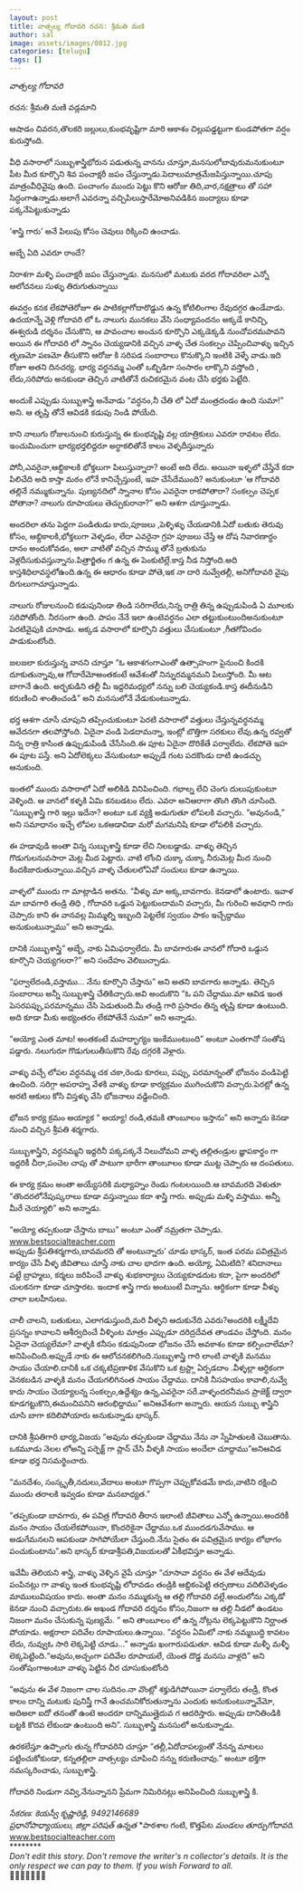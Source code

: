 ```yaml
---
layout: post
title: వాత్సల్య గోదావరి రచన: శ్రీమతి మణి
author: sal
image: assets/images/0012.jpg
categories: [telugu]
tags: []
---
```

*వాత్సల్య గోదావరి*  <br>
   <br>
 రచన: శ్రీమతి మణి వడ్లమాని  <br>
   <br>
 ఆషాడం చివరన,తొలకరి జల్లులు,కుంభవృష్టిగా   మారి ఆకాశం  చిల్లుపడ్డట్టుగా కుండపోతగా  వర్షం కురుస్తోంది.  <br>
   <br>
 వీధి వసారాలో సుబ్బుశాస్త్రిభోరున పడుతున్న వానను చూస్తూ,మనసులోబావురుమనుకుంటూ పీట మీద కూర్చొని శివ పంచాక్షరీ జపం చేస్తున్నాడు.పెదాలుమాత్రమేజపిస్తున్నాయి.చూపు మాత్రంవీధివైపు ఉంది. పంచాంగం ముందు పెట్టు కొని ఆరోజు తిది,వార,నక్షత్రాలు తో సహా సిద్ధంగాఉన్నాడు.అలాగే ఎవరన్నా వచ్చిపిలుస్తారేమోఅనివడికిన జంద్యాలు కూడా పక్కనేపెట్టుకున్నాడు  <br>
   <br>
 ‘శాస్త్రి గారు’ అనే పిలుపు కోసం చెవులు రిక్కించి ఉంచాడు.  <br>
   <br>
 అబ్బే ఏది ఎవరూ  రాందే?  <br>
   <br>
 నిరాశగా  మళ్ళి పంచాక్షరీ జపం చేస్తున్నాడు. మనసులో మటుకు వరద గోదావరిలా ఎన్నో ఆలోచనలు సుళ్ళు తిరుగుతున్నాయి  <br>
   <br>
 ఈవర్షం కనక లేకపోతెరోజూ  ఈ పాటికల్లాగోదారొడ్డున ఉన్న  కోటిలింగాల  రేవుదగ్గర  ఉండేవాడు. ఉదయాన్నే వెళ్లి గోదావరి లో ఓ నాలుగు మునకలు వేసి  సంధ్యావందనం అక్కడే కానిచ్చి, ఈశ్వరుడి దర్శనం చేసుకొని,  ఆ పావంచాల అంచున కూర్చొని  ఎక్కడెక్కడి నుంచోపరమపావని అయిన  ఈ  గోదావరి లో స్నానం చెయ్యడానికి  వచ్చిన వాళ్ళ చేత సంకల్పం చెప్పించివాళ్ళు ఇచ్చిన తృణమో పణమో  తీసుకొని  ఆరోజు కి సరిపడ సంబారాలు కొనుక్కొని  ఇంటికి వెళ్ళే వాడు.ఇది రోజూ అతని దినచర్య. భార్య వర్ధనమ్మ ఎంతో ఒబ్బిడిగా సంసారం లాక్కొని వస్తోంది , లేదు,సరిపోదు అనకుండా తెచ్చిన వాటితోనే రుచికరమైన వంట చేసి భర్తకు పెట్టేది.  <br>
   <br>
 అందుకే ఎప్పుడు సుబ్బుశాస్త్రి అనేవాడు “వర్ధనం,నీ చేతి లో ఏదో మంత్రదండం ఉంది సుమా!” అని. ఆ తృప్తి తోనే ఆవిడకి కడుపు నిండి పోయేది.  <br>
   <br>
 కాని  నాలుగు రోజులనుంచి కురుస్తున్న ఈ కుంభవృష్టి  వల్ల యాత్రికులు ఎవరూ రావటం లేదు. ఇంచుమించుగా భార్యభర్తలిద్దరూ  అర్ధాకలితోనే కాలం వెళ్ళదీస్తున్నారు  <br>
   <br>
 పోనీ,ఎవరైనా,ఆభ్దికాలకి భోక్తలుగా పిలుస్తున్నారా? అంటే అది లేదు. అయినా ఇళ్ళలో చేస్తేనే కదా  పిలిచేది అది కాస్తా మఠం  లోనే  కానిచ్చేస్తుంటే, ఇహ  చేసేదేముంది? అనుకుంటూ ‘ఆ గోదావరి తల్లినే నమ్ముకున్నాను. పుణ్యనదిలో స్నానాల కోసం ఎవరైనా రాకపోతారా? సంకల్పం చెప్పక పోతానా? నాలుగు రూపాయలు తెచ్చుకురానా?” అని ఆశగా చూస్తున్నాడు.  <br>
   <br>
 అందరిలా తను పెద్దగా పండితుడు కాదు,పూజలు ,పెళ్ళిళ్ళు చేయడానికి.ఏదో  బతుకు తెరువు కోసం, ఆభ్దికాలకి,భోక్తలుగా వెళ్ళడం, లేదా ఎవరైనా గ్రహ పూజలు చేస్తే ఆ దోష నివారణార్ధం దానం అందుకోవడం, అలా వాటితో వచ్చిన సొమ్ము తోనే  బ్రతుకును  వెళ్లదీసుకువస్తున్నాను.పిత్రార్జితం గ ఉన్న ఈ పెంకుటిల్లే.కాస్త నీడ నిస్తోంది.అది కాస్తశిధిలావస్థలోఉంది.ఉన్న ఈ ఆధారం  కూడా పోతె,ఇక నా దారి  నువ్వేతల్లీ, అనిగోదావరి వైపు దిగులుగాచూస్తున్నాడు.  <br>
   <br>
 నాలుగు రోజులనుంచి కడుపునిండా తిండి సరిగాలేదు,నిన్న రాత్రి తిన్న ఉప్పుడుపిండి ఏ మూలకు సరిపోతోంది. నీరసంగా ఉంది. పాపం నేనే ఇలా ఉంటెవర్ధనం  ఎలా తట్టుకుంటుందిఅనుకుంటూ పెరటివైపుకి చూసాడు. అక్కడ వసారాలో కూర్చొని వత్తులు చేసుకుంటూ ,గీతగోవిందం పాడుకుంటోంది.  <br>
   <br>
 జలజలా కురుస్తున్న వానని చూస్తూ “ఓ ఆకాశగంగాఎంతో ఉత్సాహంగా పైనుంచి కిందకి దూకుతున్నావు,ఆ గోదారేమోఅంతకంటే ఆవేశంతో నిన్నురమ్మనమని పిలుస్తోంది. మీ ఆట బాగానే ఉంది. అర్భకుడిని తల్లీ  మీ ఇద్దరిమధ్యలో  నన్ను బలి చెయ్యకండి.కాస్త  ఈదీనుడిని కరుణించి శాంతించండి” అని మనసులోనే వేడుకుంటున్నాడు.  <br>
   <br>
 భర్త ఆశగా చూసే చూపుని తప్పించుకుంటూ పెరటి వసారాలో వత్తులు చేస్తున్నవర్ధనమ్మ ఆవేదనగా తలపోస్తోంది. ఏదైనా వండి పెడదామన్నా, ఇంట్లో బొత్తిగా సరకులు  లేవు.ఉన్న రవ్వతో నిన్న రాత్రి కాసింత ఉప్పుడుపిండి చేసేసింది.ఈ పూట  ఏదైనా దొరికేతే పర్వాలేదు. లేకపోతె ఇహ ఈ పూట పస్తే. అని  ఏదోలెక్కలు వేసుకుంటూ అప్పుడే  గంట పదకొండు దాటి ఉండచ్చు ఆనుకుంది.  <br>
   <br>
 ఇంతలో   ముందు  వసారాలో ఏదో అలికిడి వినిపించింది. గభాల్న లేచి చెంగు దులుపుకుంటూ  వెళ్ళింది.  ఆ వానలో కళ్ళకి ఏమి కనబడటం లేదు. ఎవరా అనిఆరాగా తొంగి తొంగి చూసింది. “సుబ్బుశాస్త్రి  గారి ఇల్లు ఇదేనా?  అంటూ ఒక వ్యక్తి అడుగుతూ లోపలకి వచ్చారు. “అవునండి,” అని సమాధానం ఇచ్చే లోపల ఒకఆడావిడా మరో  మగమనిషి కూడా లోపలికి వచ్చారు.  <br>
   <br>
 ఈ హడావుడి అంతా విన్న సుబ్బుశాస్త్రి కూడా  లేచి నిలబడ్డాడు. వాళ్ళు తెచ్చిన గొడుగులనువసారా మెట్ల మీద పెట్టారు. వాటి లోంచి చుక్కా చుక్కా నీరుమెట్ల మీద నుంచి కిందకిజారుతున్నాయి.వచ్చిన వాళ్ళ చేతులలోఏవో సంచులు కూడా ఉన్నాయి.  <br>
   <br>
 వాళ్ళలో  ముందు గా మాట్లాడిన అతను. “వీళ్ళు మా అక్క,బావగారు.  కెనడాలో ఉంటారు. ఇవాళ మా బావగారి తండ్రి తిధి , గోదావరి ఒడ్డున పెట్టుకుందామని  వచ్చారు, మీ గురించి అవధాని గారు చెప్పారు కాని ఈ వానవల్ల మిమ్మల్ని ఇబ్బంది పెట్టలేక  స్వయం పాకం ఇచ్చేద్దాము అనుకుంటున్నాము”  అని అన్నాడు.  <br>
   <br>
 దానికి  సుబ్బుశాస్త్రి“ అబ్బే, నాకు ఏమిఫర్వాలేదు. మీ బావగారుఈ వానలో గోదారి ఒడ్డున కూర్చొని చెయ్యగలరా?”  అని సందేహం వెలిబుచ్చాడు.  <br>
   <br>
 “ఫర్వాలేదండి,వస్తాము… నేను కూర్చొని చేస్తాను” అని అతని బావగారు అన్నాడు. తెచ్చిన సంబారాలు అన్నీ సుబ్బుశాస్త్రి చేతికిచ్చారు.అవి అందుకొని “ఓ పని చేద్దాము.మా ఆవిడ ఇంత పెసరపప్పు,పరమాన్నము చేసి పెడుతుంది.మీ తండ్రి గారి ప్రసాదం తిన్న తృప్తి కూడా ఉంటుంది. అది కూడా మీకు అభ్యంతరం లేకపోతేనే సుమా” అని అన్నాడు.  <br>
   <br>
 “అయ్యో ఎంత మాట! అంతకంటే మహద్భాగ్యం ఇంకేముంటుంది” అంటూ ఎంతగానో సంతోష పడ్డారు. నలుగురూ గొడుగులుతీసుకొని రేవు దగ్గరకి వెళ్లారు.  <br>
   <br>
 వాళ్ళు వచ్చే లోపల వర్ధనమ్మ చక చకా,రెండు కూరలు, పప్పు, పరమాన్నంతో భోజనం వండిపెట్టి ఉంచింది. సరిగ్గా అపరాహ్న వేళకి వాళ్ళు కూడా కార్యక్రమం ముగించుకొని వచ్చారు.పెరట్లో ఉన్న అరటి ఆకులు కోసి  విస్తళ్ళు వేసి భోజనాలు వడ్డించింది.  <br>
   <br>
 భోజన కార్య క్రమం అయ్యాక “ అయ్యా! రండి,తమకి  తాంబూలం  ఇస్తాను” అని అన్నారు కెనడా నుంచి వచ్చిన శ్రీపతి శర్మగారు.  <br>
   <br>
 సుబ్బుశాస్త్రిని, వర్ధనమ్మని ఇద్దరినీ పక్కపక్కనే నిలుచోమని వాళ్ళ తల్లితండ్రుల జ్ఞాపకార్థం గా ఇద్దరికీ చీరా,పంచెల చాపు  తో పాటుగా  భారీగా  తాంబూలం కూడా ముట్ట చెప్పారు ఆ దంపతులు.  <br>
   <br>
 ఈ కార్య క్రమం అంతా అయ్యేసరికి మధ్యాహ్నం రెండు గంటలయింది.ఆ బావమరది వెళుతూ “తొందరలోనేపుష్కరాలు కూడా వస్తున్నాయి కదా శాస్త్రి గారు. అప్పుడు మళ్ళి వస్తాము. అన్నీ మీరే చెయ్యాలి” అని అన్నాడు.  <br>
   <br>
 “అయ్యో తప్పకుండా చేస్తాను బాబు” అంటూ ఎంతో నమ్రతగా చెప్పాడు.  <br>
 www.bestsocialteacher.com  <br>
 అప్పుడు శ్రీపతిశర్మగారు,బావమరది తో అంటున్నారు’ చూడు భాస్కర్, ఇంత పరమ పవిత్రమైన కార్యం చేసే వీళ్ళ జీవితాలు చూస్తే నాకు చాల భాదగా ఉంది. అయ్యో, ఏమిటిది? శనిదానాలు పట్టే బ్రాహ్మలు, కర్మలు జరిపించే వాళ్ళు శుభకార్యాలు చెయ్యకూడదుట కదా, పైగా అందరిలో చులకనగా కూడా చూస్తారట. ఇందాక శాస్త్రి గారు అంటుంటే విన్నాను. ఆర్ధికంగా కూడా వీళ్ళు చాలా  బలహీనులు.  <br>
   <br>
 చాలీ చాలని, బతుకులు, ఎలాగడుస్తుంది,మరి వీళ్ళని ఆదుకునేది ఎవరు?అందరికి లక్ష్మీదేవి ప్రసన్నం కావాలని  ఆశీర్వదించే  వీళ్ళింట మాత్రం ఎప్పుడూ దరిద్రదేవత తాండవం చేస్తోంది. మనం ఏదైనా చెయ్యలేమా? వాళ్ళకి కనీసం కడుపునిండా భోజనం చేసే అవకాశం కూడా కల్పించాలేమా? అనిపించింది.అప్పుడే  నాకు ఈ ఆలోచనకలిగింది.సుబ్బుశాస్త్రి గారి లాంటి వాళ్ళకి మనము సాయం చేయాలి.దానికి ఒక చక్కటిప్రణాళిక వేసుకొని  ఒక ట్రస్ట్గా ఏర్పడదాం .వీళ్ళల్లా ఆర్ధికంగా వెనకబడిన వాళ్ళకి మనం చేయగలిగినంత సాయం చేద్దాము. దానికి  నీసహయం కావాలి,నువ్వే కాదు సాయం చెయ్యాలన్న సంకల్పం,ఉద్దేశ్యం ఉన్న,ఎవరైనా సరే.వాళ్ళందరనీమన ప్రాజెక్ట్ ద్వారా కూడగట్టుకొని,ఈమంచిపనిని ఆరంభిద్దాము” అనిఆవేశంగా అన్నారు.           ఆయన సుబ్బు శాస్త్రిని చూసి బాగా కదిలిపోయారు అనుకున్నాడు భాస్కర్.  <br>
   <br>
 దానికి శ్రీపతిగారి భార్య,విజయ “అవును తప్పకుండా చేద్దాము నేను నా స్నేహితులకి చెబుతాను. ఒకమూడు నెలల లోఅన్ని పర్ఫెక్ట్ గా ప్లాన్ చేసి వీళ్ళకి సాయం అందేలా చూద్దాము”అనిఆవిడ కూడా భర్త నిసమర్థించారు.  <br>
   <br>
 “మనదేశం, సంస్కృతీ,నదులు,వేదాలు అంటూ గొప్పగా చెప్పుకోవడమే కాదు,వాటిని రక్షించి ముందు తరాలకి ఇవ్వడం కూడా  మనబాధ్యత.”  <br>
   <br>
 “తప్పకుండా బావగారు, ఈ పవిత్ర గోదావరి తీరాన  ఇలాంటి జీవితాలు ఎన్నో ఉన్నాయి.అందరికీ మనం సాయం చేయలేకపోయినా,  కొందరికైనా  చేద్దాము.ఒక ముందడగువేసాము. ఆ అడుగేమనలని ఆపకుండా సాగిపోయేలా చేస్తుంది.నేను సైతం ఈ పవిత్రమైన కార్యం లోభాగం పంచుకుంటాను”.అని భాస్కర్ కూడాశ్రీపతి,విజయలతో ఏకీభవిస్తూ  అన్నాడు.  <br>
   <br>
 ఇవేమీ తెలియని శాస్త్రి, వాళ్ళు వెళ్ళిన వైపే చూస్తూ “చూసావా వర్ధనం ఈ వేళ ఆదేవుడు పంపినట్లు గా వాళ్ళు ఇంత కుంభవృష్టి లోరావడం తండ్రికి ఆబ్దికంపెట్టి తర్పణాలు వదిలివెళ్ళడం మాములువిషయం కాదు. అంతా  మనం నమ్ముకున్న  ఆ తల్లి గోదావరి వల్లే.అందులోను ఎక్కడో కెనడా నుంచి వచ్చారుట.ఈ అఖండ గోదావరి దర్శనం కోసం,నిజంగా ఆ తల్లి నీడలో ఉండటం నిజంగా మనం  చేసుకున్న పుణ్యమే. ” అని  తాంబూలం లో ఉన్న నోట్లను లెక్కపెట్టుకొని  నిర్ఘాంత పోయాడు. అక్షరాలా పదివేల రూపాయలు.ఉన్నాయి.           “వర్ధనం ఏమిటో నాకు నమ్మబుద్ధి కావటం లేదు, నువ్వుఓ సారి లెక్కపెట్టి  చూడు…” అన్నాడు ఖంగారుపడుతూ. ఆవిడ కూడా మళ్ళీ మళ్ళీ లెక్కపెట్టింది.“అవును,అచ్చంగా పదివేల రూపాయలే, యెంత దొడ్డ మనసు వాళ్లది” అని సంతోషంగాఅంటూ వాళ్ళు పెట్టిన చీర చూసుకుంటోంది  <br>
   <br>
 “అవును ఈ వేళ నిజంగా  చాల సుదినం.నా వొంట్లో శక్తుడిగిపోయినా  పర్వాలేదు తండ్రీ, కొంత కాలం దాన్ని మటుకు పునిస్త్రీ  గానే ఉంచమనికోరుతున్నాను  ఎందుకు అనుకుంటున్నావేమో, అదిఅలా ఐదో తనంతో ఉంటె అందరూ దాన్నిముత్తైదువ గ  ఆదరిస్తారు. అప్పుడు దానితిండికి బట్టకి కొదవ లేకుండా ఉంటుంది అని”. సుబ్బుశాస్త్రి మనసులో అనుకున్నాడు.  <br>
   <br>
 ఉరకలేస్తూ ఉప్పొంగు తున్న గోదావరిని చూస్తూ “తల్లీ,ఏదోచాపల్యంతో నేనన్న మాటలు పట్టించుకోకుండా, కన్నతల్లిలా వాత్సల్యం  చూపించి నన్ను  కరుణించావు.” అంటూ భక్తిగా నమస్కరించాడు, సుబ్బుశాస్త్రి.  <br>
   <br>
 గోదావరి నిండుగా  నవ్వి,నేనున్నానని  ప్రేమగా నిమిరినట్లు అనిపించింది సుబ్బుశాస్త్రి కి.  <br>
   <br>
 *సేకరణ: కెయస్వీ కృష్ణారెడ్డి, 9492146689*  <br>
 *ప్రధానోపాధ్యాయులు, జిల్లా పరిషత్ ఉన్నత* *పాఠశాల గంటి, కొత్తపేట *మండలం తూర్పుగోదావరి.*  <br>
 www.bestsocialteacher.com  <br>
 ********  <br>
 _*Don't edit this story. Don't remove the writer's n collector's details. It is the only respect we can pay to them. If you wish Forward to all.*_  <br>
 🙏💐🙏💐🙏💐🙏